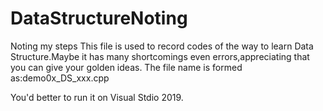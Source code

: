 # DataStructureNoting
Noting my steps
This file is used to record codes of the way to learn Data Structure.Maybe it has many shortcomings even errors,appreciating that you can give your golden ideas.
The file name is formed as:demo0x_DS_xxx.cpp

You'd better to run it on Visual Stdio 2019.
